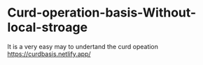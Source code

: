 # Curd-operation-basis-Without-local-stroage
It is a very easy may to undertand  the curd opeation 
https://curdbasis.netlify.app/
